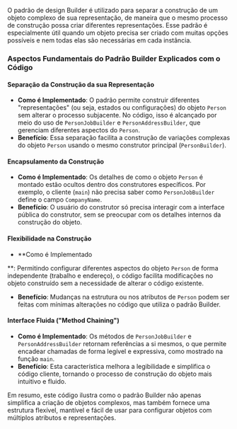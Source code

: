 O padrão de design Builder é utilizado para separar a construção de um objeto complexo de sua representação, de maneira que o mesmo processo de construção possa criar diferentes representações. Esse padrão é especialmente útil quando um objeto precisa ser criado com muitas opções possíveis e nem todas elas são necessárias em cada instância.

### Aspectos Fundamentais do Padrão Builder Explicados com o Código

#### Separação da Construção da sua Representação
- **Como é Implementado**: O padrão permite construir diferentes "representações" (ou seja, estados ou configurações) do objeto `Person` sem alterar o processo subjacente. No código, isso é alcançado por meio do uso de `PersonJobBuilder` e `PersonAddressBuilder`, que gerenciam diferentes aspectos do `Person`.
- **Benefício**: Essa separação facilita a construção de variações complexas do objeto `Person` usando o mesmo construtor principal (`PersonBuilder`).

#### Encapsulamento da Construção
- **Como é Implementado**: Os detalhes de como o objeto `Person` é montado estão ocultos dentro dos construtores específicos. Por exemplo, o cliente (`main`) não precisa saber como `PersonJobBuilder` define o campo `CompanyName`.
- **Benefício**: O usuário do construtor só precisa interagir com a interface pública do construtor, sem se preocupar com os detalhes internos da construção do objeto.

#### Flexibilidade na Construção
- **Como é Implementado

**: Permitindo configurar diferentes aspectos do objeto `Person` de forma independente (trabalho e endereço), o código facilita modificações no objeto construído sem a necessidade de alterar o código existente.
- **Benefício**: Mudanças na estrutura ou nos atributos de `Person` podem ser feitas com mínimas alterações no código que utiliza o padrão Builder.

#### Interface Fluida ("Method Chaining")
- **Como é Implementado**: Os métodos de `PersonJobBuilder` e `PersonAddressBuilder` retornam referências a si mesmos, o que permite encadear chamadas de forma legível e expressiva, como mostrado na função `main`.
- **Benefício**: Esta característica melhora a legibilidade e simplifica o código cliente, tornando o processo de construção do objeto mais intuitivo e fluido.

Em resumo, este código ilustra como o padrão Builder não apenas simplifica a criação de objetos complexos, mas também fornece uma estrutura flexível, mantível e fácil de usar para configurar objetos com múltiplos atributos e representações.